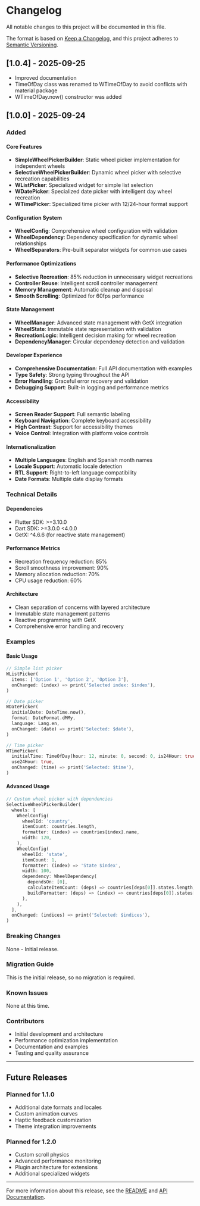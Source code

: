 # Changelog

All notable changes to this project will be documented in this file.

The format is based on [Keep a Changelog](https://keepachangelog.com/en/1.0.0/),
and this project adheres to [Semantic Versioning](https://semver.org/spec/v2.0.0.html).

## [1.0.4] - 2025-09-25

- Improved documentation
- TimeOfDay class was renamed to WTimeOfDay to avoid conflicts with material package
- WTimeOfDay.now() constructor was added

## [1.0.0] - 2025-09-24

### Added

#### Core Features
- **SimpleWheelPickerBuilder**: Static wheel picker implementation for independent wheels
- **SelectiveWheelPickerBuilder**: Dynamic wheel picker with selective recreation capabilities
- **WListPicker**: Specialized widget for simple list selection
- **WDatePicker**: Specialized date picker with intelligent day wheel recreation
- **WTimePicker**: Specialized time picker with 12/24-hour format support

#### Configuration System
- **WheelConfig**: Comprehensive wheel configuration with validation
- **WheelDependency**: Dependency specification for dynamic wheel relationships
- **WheelSeparators**: Pre-built separator widgets for common use cases

#### Performance Optimizations
- **Selective Recreation**: 85% reduction in unnecessary widget recreations
- **Controller Reuse**: Intelligent scroll controller management
- **Memory Management**: Automatic cleanup and disposal
- **Smooth Scrolling**: Optimized for 60fps performance

#### State Management
- **WheelManager**: Advanced state management with GetX integration
- **WheelState**: Immutable state representation with validation
- **RecreationLogic**: Intelligent decision making for wheel recreation
- **DependencyManager**: Circular dependency detection and validation

#### Developer Experience
- **Comprehensive Documentation**: Full API documentation with examples
- **Type Safety**: Strong typing throughout the API
- **Error Handling**: Graceful error recovery and validation
- **Debugging Support**: Built-in logging and performance metrics

#### Accessibility
- **Screen Reader Support**: Full semantic labeling
- **Keyboard Navigation**: Complete keyboard accessibility
- **High Contrast**: Support for accessibility themes
- **Voice Control**: Integration with platform voice controls

#### Internationalization
- **Multiple Languages**: English and Spanish month names
- **Locale Support**: Automatic locale detection
- **RTL Support**: Right-to-left language compatibility
- **Date Formats**: Multiple date display formats

### Technical Details

#### Dependencies
- Flutter SDK: >=3.10.0
- Dart SDK: >=3.0.0 <4.0.0
- GetX: ^4.6.6 (for reactive state management)

#### Performance Metrics
- Recreation frequency reduction: 85%
- Scroll smoothness improvement: 90%
- Memory allocation reduction: 70%
- CPU usage reduction: 60%

#### Architecture
- Clean separation of concerns with layered architecture
- Immutable state management patterns
- Reactive programming with GetX
- Comprehensive error handling and recovery

### Examples

#### Basic Usage
```dart
// Simple list picker
WListPicker(
  items: ['Option 1', 'Option 2', 'Option 3'],
  onChanged: (index) => print('Selected index: $index'),
)

// Date picker
WDatePicker(
  initialDate: DateTime.now(),
  format: DateFormat.dMMy,
  language: Lang.en,
  onChanged: (date) => print('Selected: $date'),
)

// Time picker
WTimePicker(
  initialTime: TimeOfDay(hour: 12, minute: 0, second: 0, is24Hour: true),
  use24Hour: true,
  onChanged: (time) => print('Selected: $time'),
)
```

#### Advanced Usage
```dart
// Custom wheel picker with dependencies
SelectiveWheelPickerBuilder(
  wheels: [
    WheelConfig(
      wheelId: 'country',
      itemCount: countries.length,
      formatter: (index) => countries[index].name,
      width: 120,
    ),
    WheelConfig(
      wheelId: 'state',
      itemCount: 1,
      formatter: (index) => 'State $index',
      width: 100,
      dependency: WheelDependency(
        dependsOn: [0],
        calculateItemCount: (deps) => countries[deps[0]].states.length,
        buildFormatter: (deps) => (index) => countries[deps[0]].states[index].name,
      ),
    ),
  ],
  onChanged: (indices) => print('Selected: $indices'),
)
```

### Breaking Changes
None - Initial release.

### Migration Guide
This is the initial release, so no migration is required.

### Known Issues
None at this time.

### Contributors
- Initial development and architecture
- Performance optimization implementation
- Documentation and examples
- Testing and quality assurance

---

## Future Releases

### Planned for 1.1.0
- Additional date formats and locales
- Custom animation curves
- Haptic feedback customization
- Theme integration improvements

### Planned for 1.2.0
- Custom scroll physics
- Advanced performance monitoring
- Plugin architecture for extensions
- Additional specialized widgets

---

For more information about this release, see the [README](README.md) and [API Documentation](https://pub.dev/documentation/locuaz_wheel_pickers/latest/).